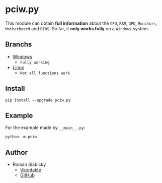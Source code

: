 # pciw.py
This module can obtain __full information__ about the `CPU`, `RAM`, `GPU`, `Monitors`, `Motherboard` and `BIOS`.
So far, it __only works fully__ on a `Windows` system.

## Branchs
- [Windows](https://github.com/romanin-rf/pciw.py/tree/windows)
    - `Fully working`
- [Linux](https://github.com/romanin-rf/pciw.py/tree/linux)
    - `Not all functions work`

## Install
```
pip install --upgrade pciw.py
```

## Example
For the example made by `__main__.py`:
```
python -m pciw
```

## Author
- Roman Slabicky
    - [Vkontakte](https://vk.com/romanin2)
    - [GitHub](https://github.com/romanin-rf)
